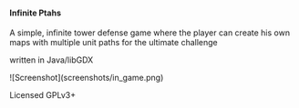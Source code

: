 <h4>Infinite Ptahs</h4>
<p>A simple, infinite tower defense game where the player can create his own maps with multiple unit paths for the ultimate challenge</p>
<p>written in Java/libGDX</p>
<p>![Screenshot](screenshots/in_game.png)</p>
<p>Licensed GPLv3+</p>

